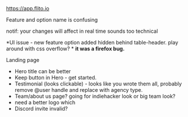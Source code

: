 https://app.flito.io

Feature and option name is confusing

notif: your changes will affect in real time sounds too technical

*UI issue - new feature option added hidden behind table-header. play around with css overflow? * **it was a firefox bug.**

Landing page 
- Hero title can be better
- Keep button in Hero - get started.
- Testimonial (looks clickable) - looks like you wrote them all, probably remove @user handle and replace with agency type.
- Team/about us page? going for indiehacker look or big team look?
- need a better logo which 
- Discord invite invalid?